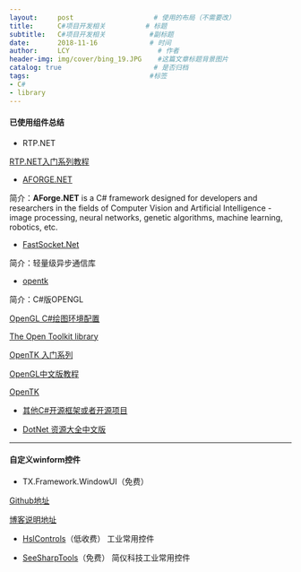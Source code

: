 ```yaml
---
layout:     post                    # 使用的布局（不需要改）
title:      C#项目开发相关          # 标题 
subtitle:   C#项目开发相关           #副标题
date:       2018-11-16             # 时间
author:     LCY                      # 作者
header-img: img/cover/bing_19.JPG    #这篇文章标题背景图片
catalog: true                       # 是否归档
tags:                              #标签
- C# 
- library
---
```


#### 已使用组件总结
* RTP.NET 

[RTP.NET入门系列教程](http://www.cnblogs.com/edzjx/archive/2010/04/01/1702095.html)

* [AFORGE.NET](http://www.aforgenet.com/)

简介：**AForge.NET** is a C# framework designed for developers and researchers in the fields of Computer Vision and Artificial Intelligence - image processing, neural networks, genetic algorithms, machine learning, robotics, etc.

* [FastSocket.Net](https://github.com/liaochengyu/FastSocket.Net)

简介：轻量级异步通信库

* [opentk](https://opentk.net/)

简介：C#版OPENGL

[OpenGL C#绘图环境配置](https://my.oschina.net/venoriee/blog/138106)

[The Open Toolkit library](https://sourceforge.net/projects/opentk/)

[OpenTK 入门系列](http://www.cnblogs.com/beginor/archive/2009/10/17/1585040.html)

[OpenGL中文版教程](https://learnopengl-cn.readthedocs.io/zh/latest/)

[OpenTK ](https://www.helplib.com/GitHub/article_127900)

* [其他C#开源框架或者开源项目](https://my.oschina.net/u/2963604/blog/1835082)

* [DotNet 资源大全中文版](https://github.com/jobbole/awesome-dotnet-cn)

----


#### 自定义winform控件
* TX.Framework.WindowUI（免费）

[Github地址](https://github.com/kwonganding/winform.controls)

[博客说明地址](http://www.cnblogs.com/anding/p/4715440.html#top)

* [HslControls](https://github.com/dathlin/HslControlsDemo)（低收费）
工业常用控件

* [SeeSharpTools](https://github.com/liaochengyu/SeeSharpTools)（免费）
简仪科技工业常用控件